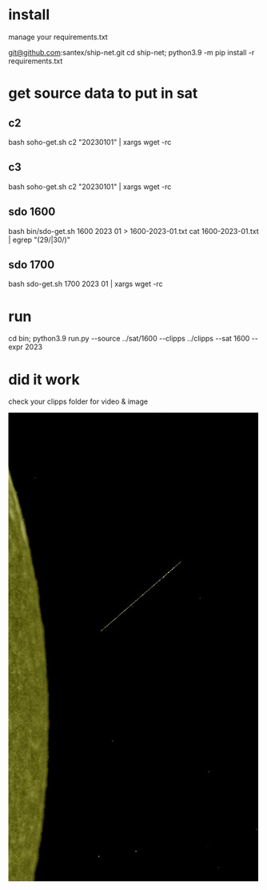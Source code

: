 # install

manage your requirements.txt

git@github.com:santex/ship-net.git
cd ship-net;
python3.9 -m pip install -r requirements.txt

# get source data to put in sat

## c2
bash soho-get.sh c2 "20230101" | xargs wget -rc

## c3

bash soho-get.sh c2 "20230101" | xargs wget -rc

## sdo 1600

bash  bin/sdo-get.sh 1600 2023 01 > 1600-2023-01.txt
cat 1600-2023-01.txt | egrep "(29/|30/)"

## sdo 1700

bash  sdo-get.sh 1700 2023 01  | xargs wget -rc


# run

cd bin;
python3.9 run.py --source ../sat/1600 --clipps ../clipps --sat 1600 --expr 2023



# did it work
check your clipps folder for video & image


![check and find similar](https://github.com/santex/ship-net/blob/master/clipps/20230129/133103_008080c0c0c0c080_1_899_357_240_234.jpg)

